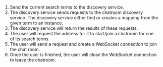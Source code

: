 1. Send the current search terms to the discovery service.
2. The discovery service sends requests to the chatroom discovery service. The discovery service
either find or creates a mapping from the given term to an instance.
3. The discovery service will return the results of these requests.
4. The user will request the address for it to start/join a chatroom for one
of its search terms.
5. The user will send a request and create a WebSocket connection to join 
the chat room.
6. Once the user is finished, the user will close the WebSocket connection to
leave the chatroom.